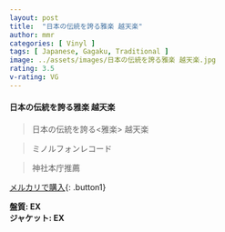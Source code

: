 ```yaml
---
layout: post
title:  "日本の伝統を誇る雅楽 越天楽"
author: mmr
categories: [ Vinyl ]
tags: [ Japanese, Gagaku, Traditional ]
image: ../assets/images/日本の伝統を誇る雅楽 越天楽.jpg
rating: 3.5
v-rating: VG
---
```


#### 日本の伝統を誇る雅楽 越天楽


> 日本の伝統を誇る<雅楽> 越天楽 

> ミノルフォンレコード 

>神社本庁推薦



[メルカリで購入](https://jp.mercari.com/item/m63383553846){: .button1}


<div class="mt-4 mb-4 d-flex align-items-center">
<strong class="mr-1">盤質: EX</strong>
</div>
<div class="mt-4 mb-4 d-flex align-items-center">
<strong class="mr-1">ジャケット: EX</strong>
</div>
